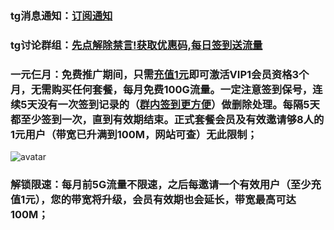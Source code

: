### tg消息通知：[订阅通知](https://t.me/fasterchannel "订阅通知")
### tg讨论群组：[先点解除禁言!获取优惠码,每日签到送流量](https://t.me/fastergroups "加入群组")
### 一元仨月：免费推广期间，只需[充值1元](/user/code "充值1元")即可激活VIP1会员资格3个月，无需购买任何套餐，每月免费100G流量。一定注意签到保号，连续5天没有一次签到记录的（[群内签到更方便](https://t.me/fastergroups "加入群组")）做删除处理。每隔5天都至少签到一次，直到有效期结束。正式套餐会员及有效邀请够8人的1元用户（带宽已升满到100M，网站可查）无此限制；
![avatar](https://encrypted-tbn0.gstatic.com/images?q=tbn%3AANd9GcR5t3ajPkloFZaO41U2cATg_ZQms3AZzI3S0g&usqp=CAU)
### 解锁限速：每月前5G流量不限速，之后每邀请一个有效用户（至少充值1元），您的带宽将升级，会员有效期也会延长，带宽最高可达100M；
